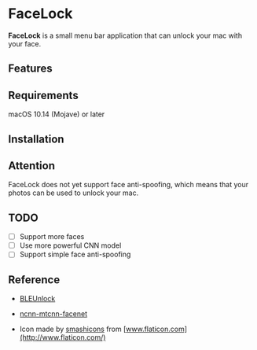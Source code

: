 # FaceLock
**FaceLock** is a small menu bar application that can unlock your mac with your face.

## Features

## Requirements

macOS 10.14 (Mojave) or later

## Installation

## Attention

FaceLock does not yet support face anti-spoofing, which means that your photos can be used to unlock your mac.

## TODO

- [ ] Support more faces
- [ ] Use more powerful CNN model
- [ ] Support simple face anti-spoofing

## Reference

* [BLEUnlock](https://github.com/ts1/BLEUnlock)
* [ncnn-mtcnn-facenet](https://github.com/xuduo35/ncnn-mtcnn-facenet)

* Icon made by [smashicons](https://www.flaticon.com/authors/smashicons) from [www.flaticon.com](http://www.flaticon.com/)

